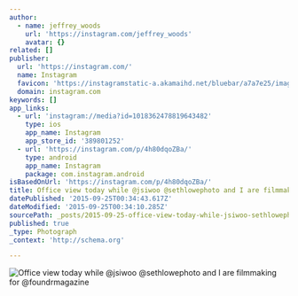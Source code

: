 ```yaml
---
author:
  - name: jeffrey_woods
    url: 'https://instagram.com/jeffrey_woods'
    avatar: {}
related: []
publisher:
  url: 'https://instagram.com/'
  name: Instagram
  favicon: 'https://instagramstatic-a.akamaihd.net/bluebar/a7a7e25/images/ico/favicon.ico'
  domain: instagram.com
keywords: []
app_links:
  - url: 'instagram://media?id=1018362478819643482'
    type: ios
    app_name: Instagram
    app_store_id: '389801252'
  - url: 'https://instagram.com/p/4h80dqoZBa/'
    type: android
    app_name: Instagram
    package: com.instagram.android
isBasedOnUrl: 'https://instagram.com/p/4h80dqoZBa/'
title: Office view today while @jsiwoo @sethlowephoto and I are filmmaking for @foundrmagazine
datePublished: '2015-09-25T00:34:43.617Z'
dateModified: '2015-09-25T00:34:10.285Z'
sourcePath: _posts/2015-09-25-office-view-today-while-jsiwoo-sethlowephoto-and-i-are-fil.md
published: true
_type: Photograph
_context: 'http://schema.org'

---
```

![Office view today while &commat;jsiwoo &commat;sethlowephoto and I are filmmaking for &commat;foundrmagazine](https://scontent.cdninstagram.com/hphotos-xfa1/t51.2885-15/e15/11376581_601620839980240_1741283531_n.jpg)